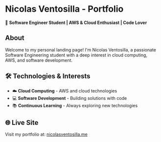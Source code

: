 # Nicolas Ventosilla - Portfolio

🚀 **Software Engineer Student | AWS & Cloud Enthusiast | Code Lover**

## About

Welcome to my personal landing page! I'm Nicolas Ventosilla, a passionate Software Engineering student with a deep
interest in cloud computing, AWS, and software development.

## 🛠️ Technologies & Interests

- ☁️ **Cloud Computing** - AWS and cloud technologies
- 💻 **Software Development** - Building solutions with code
- 📚 **Continuous Learning** - Always exploring new technologies

## 🌐 Live Site

Visit my portfolio at: [nicolasventosilla.me](https://nicolasventosilla.me)
